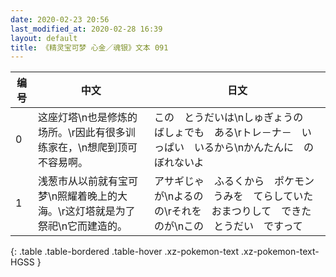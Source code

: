 ```yaml
---
date: 2020-02-23 20:56
last_modified_at: 2020-02-28 16:39
layout: default
title: 《精灵宝可梦 心金／魂银》文本 091
---
```

| 编号 | 中文 | 日文 |
| ---- | ---- | ---- |
| 0 | 这座灯塔\n也是修炼的场所。\r因此有很多训练家在，\n想爬到顶可不容易啊。 | この　とうだいは\nしゅぎょうの　ばしょでも　ある\rトレ－ナ－　いっぱい　いるから\nかんたんに　のぼれないよ |
| 1 | 浅葱市从以前就有宝可梦\n照耀着晚上的大海。\r这灯塔就是为了祭祀\n它而建造的。 | アサギじゃ　ふるくから　ポケモンが\nよるの　うみを　てらしていたの\rそれを　おまつりして　できたのが\nこの　とうだい　ですって |
{: .table .table-bordered .table-hover .xz-pokemon-text .xz-pokemon-text-HGSS }